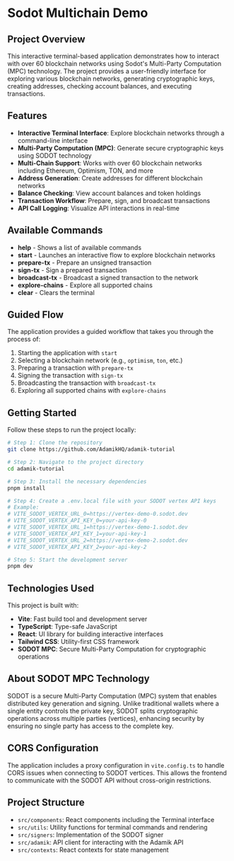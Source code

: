 # Sodot Multichain Demo

## Project Overview

This interactive terminal-based application demonstrates how to interact with over 60 blockchain networks using Sodot's Multi-Party Computation (MPC) technology. The project provides a user-friendly interface for exploring various blockchain networks, generating cryptographic keys, creating addresses, checking account balances, and executing transactions.

## Features

- **Interactive Terminal Interface**: Explore blockchain networks through a command-line interface
- **Multi-Party Computation (MPC)**: Generate secure cryptographic keys using SODOT technology
- **Multi-Chain Support**: Works with over 60 blockchain networks including Ethereum, Optimism, TON, and more
- **Address Generation**: Create addresses for different blockchain networks
- **Balance Checking**: View account balances and token holdings
- **Transaction Workflow**: Prepare, sign, and broadcast transactions
- **API Call Logging**: Visualize API interactions in real-time

## Available Commands

- **help** - Shows a list of available commands
- **start** - Launches an interactive flow to explore blockchain networks
- **prepare-tx** - Prepare an unsigned transaction
- **sign-tx** - Sign a prepared transaction
- **broadcast-tx** - Broadcast a signed transaction to the network
- **explore-chains** - Explore all supported chains
- **clear** - Clears the terminal

## Guided Flow

The application provides a guided workflow that takes you through the process of:

1. Starting the application with `start`
2. Selecting a blockchain network (e.g., `optimism`, `ton`, etc.)
3. Preparing a transaction with `prepare-tx`
4. Signing the transaction with `sign-tx`
5. Broadcasting the transaction with `broadcast-tx`
6. Exploring all supported chains with `explore-chains`

## Getting Started

Follow these steps to run the project locally:

```sh
# Step 1: Clone the repository
git clone https://github.com/AdamikHQ/adamik-tutorial

# Step 2: Navigate to the project directory
cd adamik-tutorial

# Step 3: Install the necessary dependencies
pnpm install

# Step 4: Create a .env.local file with your SODOT vertex API keys
# Example:
# VITE_SODOT_VERTEX_URL_0=https://vertex-demo-0.sodot.dev
# VITE_SODOT_VERTEX_API_KEY_0=your-api-key-0
# VITE_SODOT_VERTEX_URL_1=https://vertex-demo-1.sodot.dev
# VITE_SODOT_VERTEX_API_KEY_1=your-api-key-1
# VITE_SODOT_VERTEX_URL_2=https://vertex-demo-2.sodot.dev
# VITE_SODOT_VERTEX_API_KEY_2=your-api-key-2

# Step 5: Start the development server
pnpm dev
```

## Technologies Used

This project is built with:

- **Vite**: Fast build tool and development server
- **TypeScript**: Type-safe JavaScript
- **React**: UI library for building interactive interfaces
- **Tailwind CSS**: Utility-first CSS framework
- **SODOT MPC**: Secure Multi-Party Computation for cryptographic operations

## About SODOT MPC Technology

SODOT is a secure Multi-Party Computation (MPC) system that enables distributed key generation and signing. Unlike traditional wallets where a single entity controls the private key, SODOT splits cryptographic operations across multiple parties (vertices), enhancing security by ensuring no single party has access to the complete key.

## CORS Configuration

The application includes a proxy configuration in `vite.config.ts` to handle CORS issues when connecting to SODOT vertices. This allows the frontend to communicate with the SODOT API without cross-origin restrictions.

## Project Structure

- `src/components`: React components including the Terminal interface
- `src/utils`: Utility functions for terminal commands and rendering
- `src/signers`: Implementation of the SODOT signer
- `src/adamik`: API client for interacting with the Adamik API
- `src/contexts`: React contexts for state management
